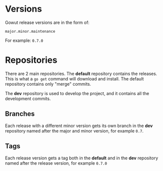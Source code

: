 # Versions #
Gowut release versions are in the form of:
```
major.minor.maintenance
```
For example: `0.7.0`


# Repositories #
There are 2 main repositories. The **default** repository contains the releases. This is what a `go get` command will download and install. The default repository contains only "merge" commits.

The **dev** repository is used to develop the project, and it contains all the development commits.

## Branches ##
Each release with a different minor version gets its own branch in the **dev** repository named after the major and minor version, for example `0.7`.

## Tags ##
Each release version gets a tag both in the **default** and in the **dev** repository named after the release version, for example `0.7.0`